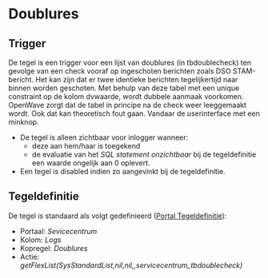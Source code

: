 # Doublures

## Trigger

De tegel is een trigger voor een lijst van doublures (in tbdoublecheck) ten gevolge van een check vooraf op ingeschoten berichten zoals DSO STAM-bericht. Het kan zijn dat er twee identieke berichten tegelijkertijd naar binnen worden geschoten. Met behulp van deze tabel met een unique constraint op de kolom dvwaarde, wordt dubbele aanmaak voorkomen. OpenWave zorgt dat de tabel in principe na de check weer leeggemaakt wordt. Ook dat kan theoretisch fout gaan. Vandaar de userinterface met een minknop.

- De tegel is alleen zichtbaar voor inlogger wanneer:
  - deze aan hem/haar is toegekend
  - de evaluatie van het *SQL statement onzichtbaar* bij de tegeldefinitie een waarde ongelijk aan 0 oplevert.
- Een tegel is disabled indien zo aangevinkt bij de tegeldefinitie.

## Tegeldefinitie

De tegel is standaard als volgt gedefinieerd ([Portal Tegeldefinitie](../../../../instellen_inrichten/portaldefinitie/portal_tegel.md)):

- Portaal: *Sevicecentrum*
- Kolom: *Logs*
- Kopregel: *Doublures*
- Actie: *getFlexList(SysStandardList,nil,nil,,servicecentrum_tbdoublecheck)*
